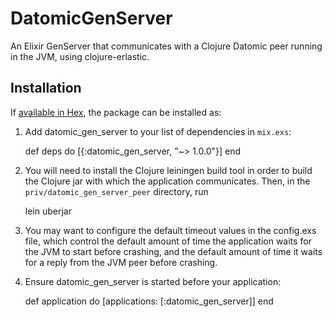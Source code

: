 # DatomicGenServer

An Elixir GenServer that communicates with a Clojure Datomic peer running in the JVM, using clojure-erlastic.

## Installation

If [available in Hex](https://hex.pm/docs/publish), the package can be installed as:

  1. Add datomic_gen_server to your list of dependencies in `mix.exs`:

        def deps do
          [{:datomic_gen_server, "~> 1.0.0"}]
        end

  2. You will need to install the Clojure leiningen build tool in order to build
     the Clojure jar with which the application communicates. Then, in the
     `priv/datomic_gen_server_peer` directory, run
     
        lein uberjar
  
  3. You may want to configure the default timeout values in the config.exs file,
     which control the default amount of time the application waits for the JVM 
     to start before crashing, and the default amount of time it waits for a 
     reply from the JVM peer before crashing.
     
  4. Ensure datomic_gen_server is started before your application:

        def application do
          [applications: [:datomic_gen_server]]
        end
